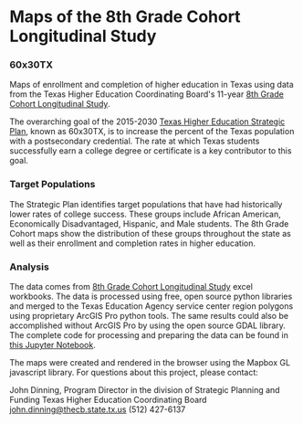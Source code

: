 # Maps of the 8th Grade Cohort Longitudinal Study

### 60x30TX
Maps of enrollment and completion of higher education in Texas using data from the Texas Higher Education Coordinating Board's 
11-year [8th Grade Cohort Longitudinal Study](http://www.txhighereddata.org/index.cfm?objectId=F2CBE4A0-C90B-11E5-8D610050560100A9).

The overarching goal of the 2015-2030 [Texas Higher Education Strategic Plan](http://www.thecb.state.tx.us/reports/PDF/9306.PDF?CFID=57485581&CFTOKEN=60423954), 
known as 60x30TX, is to increase the percent of the Texas population with a postsecondary credential. The rate at which Texas students successfully earn a 
college degree or certificate is a key contributor to this goal.

### Target Populations
The Strategic Plan identifies target populations that have had historically lower rates of college success. These 
groups include African American, Economically Disadvantaged, Hispanic, and Male students. The 8th Grade Cohort maps show
the distribution of these groups throughout the state as well as their enrollment and completion rates in higher education.

### Analysis
The data comes from [8th Grade Cohort Longitudinal Study](http://www.txhighereddata.org/index.cfm?objectId=F2CBE4A0-C90B-11E5-8D610050560100A9) excel workbooks. 
The data is processed using free, open source python libraries and merged to the Texas Education Agency service center region polygons using proprietary ArcGIS Pro python tools. The 
same results could also be accomplished without ArcGIS Pro by using the open source GDAL library. The complete code 
for processing and preparing the data can be found in [this Jupyter Notebook](https://github.com/johndinning/8thGradeCohortMaps/blob/master/8thGradeCohort2007DataPrep.ipynb).

The maps were created and rendered in the browser using the Mapbox GL javascript library. For questions about this project,
please contact:

John Dinning,
Program Director in the division of Strategic Planning and Funding
Texas Higher Education Coordinating Board
john.dinning@thecb.state.tx.us
(512) 427-6137

